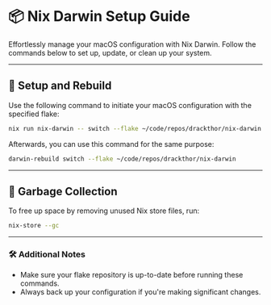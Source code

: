 # 📦 Nix Darwin Setup Guide

Effortlessly manage your macOS configuration with Nix Darwin.
Follow the commands below to set up, update, or clean up your system.

---

## 🚀 Setup and Rebuild

Use the following command to initiate your macOS configuration with the specified flake:

```bash
nix run nix-darwin -- switch --flake ~/code/repos/drackthor/nix-darwin
```

Afterwards, you can use this command for the same purpose:

```bash
darwin-rebuild switch --flake ~/code/repos/drackthor/nix-darwin
```

---

## 🧹 Garbage Collection

To free up space by removing unused Nix store files, run:

```bash
nix-store --gc
```

---

### 🛠 Additional Notes

- Make sure your flake repository is up-to-date before running these commands.
- Always back up your configuration if you're making significant changes.
